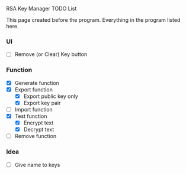 RSA Key Manager TODO List

This page created before the program. Everything in the program listed here.

### UI
- [ ] Remove (or Clear) Key button

### Function
- [x] Generate function
- [x] Export function
  - [x] Export public key only
  - [x] Export key pair 
- [ ] Import function
- [x] Test function
  - [x] Encrypt text
  - [x] Decrypt text
- [ ] Remove function

### Idea
- [ ] Give name to keys
